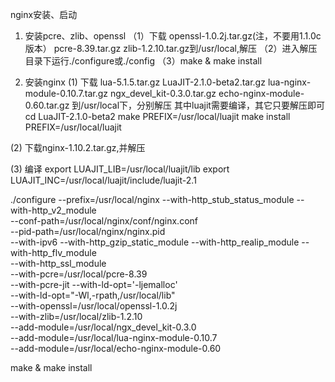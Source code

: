 nginx安装、启动
1. 安装pcre、zlib、openssl
（1）下载
openssl-1.0.2j.tar.gz(注，不要用1.1.0c版本）
pcre-8.39.tar.gz
zlib-1.2.10.tar.gz到/usr/local,解压
（2）进入解压目录下运行./configure或./config
（3）make & make install

2. 安装nginx
(1) 下载
lua-5.1.5.tar.gz
LuaJIT-2.1.0-beta2.tar.gz
lua-nginx-module-0.10.7.tar.gz
ngx_devel_kit-0.3.0.tar.gz
echo-nginx-module-0.60.tar.gz
到/usr/local下，分别解压
其中luajit需要编译，其它只要解压即可
cd LuaJIT-2.1.0-beta2
make PREFIX=/usr/local/luajit
make install PREFIX=/usr/local/luajit

(2) 下载nginx-1.10.2.tar.gz,并解压

(3) 编译
export LUAJIT_LIB=/usr/local/luajit/lib
export LUAJIT_INC=/usr/local/luajit/include/luajit-2.1

./configure --prefix=/usr/local/nginx --with-http_stub_status_module --with-http_v2_module \
--conf-path=/usr/local/nginx/conf/nginx.conf \
--pid-path=/usr/local/nginx/nginx.pid \
--with-ipv6 --with-http_gzip_static_module --with-http_realip_module --with-http_flv_module \
--with-http_ssl_module \
--with-pcre=/usr/local/pcre-8.39 \
--with-pcre-jit --with-ld-opt='-ljemalloc' \
--with-ld-opt="-Wl,-rpath,/usr/local/lib" \
--with-openssl=/usr/local/openssl-1.0.2j \
--with-zlib=/usr/local/zlib-1.2.10 \
--add-module=/usr/local/ngx_devel_kit-0.3.0 \
--add-module=/usr/local/lua-nginx-module-0.10.7 \
--add-module=/usr/local/echo-nginx-module-0.60

make & make install
